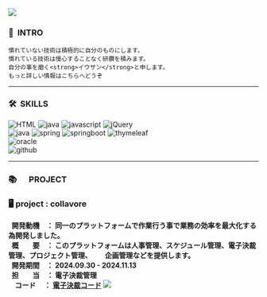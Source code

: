 <img src="https://capsule-render.vercel.app/api?type=waving&color=46B8FF&height=200&section=header&text=LEEWOOSANG'S%20PORTFOLIO&fontSize=40&animation=fadeIn&fontAlign=67&fontAlignY=36" />

<div>
    <h3>👋<strong>&nbsp INTRO</strong></h3>

  
    慣れていない技術は積極的に自分のものにします。
    慣れている技術は慢心することなく研鑽を積みます。
    自分の事を磨く<strong>イウサン</strong>と申します。
    もっと詳しい情報はこちらへどうぞ

   
</div>
  <hr>
<div>
  <h3>🛠<strong>&nbsp SKILLS</strong></h3>
</div>
<div textalign=center>
    <img alt="HTML" src="https://img.shields.io/badge/html5-E34F26?style=for-the-badge&logo=html5&logoColor=white">
    <img alt="java" src="https://img.shields.io/badge/css-1572B6?style=for-the-badge&logo=css3&logoColor=white">
    <img alt="javascript" src="https://img.shields.io/badge/javascrip-F7DF1E?style=for-the-badge&logo=javascript&logoColor=black">
    <img alt="jQuery" src="https://img.shields.io/badge/jquery-0769AD?style=for-the-badge&logo=jquery&logoColor=white">
  <br>
    <img alt="java" src="https://img.shields.io/badge/java-007396?style=for-the-badge&logo=java&logoColor=white">
    <img alt="spring" src="https://img.shields.io/badge/spring-6DB33F?style=for-the-badge&logo=spring&logoColor=white">
    <img alt="springboot" src="https://img.shields.io/badge/springboot-6DB33F?style=for-the-badge&logo=springboot&logoColor=white">
    <img alt="thymeleaf" src="https://img.shields.io/badge/thymeleaf-005F0F?style=for-the-badge&logo=thymeleaf&logoColor=white">
  <br>
    <img alt="oracle" src="https://img.shields.io/badge/oracle-F80000?style=for-the-badge&logo=oracle&logoColor=white">
  <br>
    <img alt="github" src="https://img.shields.io/badge/github-181717?style=for-the-badge&logo=github&logoColor=white">
</div>
  <hr>
<h3>📚　<strong>&nbsp PROJECT</strong></h3>
 <h3>🖥 project : collavore </h3>
 <strong>&nbsp&nbsp開発動機　： 同一のプラットフォームで作業行う事で業務の効率を最大化する為開発しました。</strong><br>
 <strong>&nbsp&nbsp概　　要　： このプラットフォームは人事管理、スケジュール管理、電子決裁管理、プロジェクト管理、&nbsp&nbsp&nbsp&nbsp&nbsp&nbsp&nbsp&nbsp企画管理などを提供します。</strong><br>
 <strong>&nbsp&nbsp開発期間　： 2024.09.30 - 2024.11.13</strong><br>
 <strong>&nbsp&nbsp担　　当　： 電子決裁管理</strong><br>
 <strong>&nbsp&nbsp&nbsp&nbspコード&nbsp&nbsp&nbsp&nbsp   ： <a href="https://github.com/leewoosang-hub/CollaVore/tree/master/demo/src/main/java/com/collavore/app/approvals">電子決裁コード</a></strong>

<img src="https://capsule-render.vercel.app/api?type=waving&color=46B8FF&height=200&section=footer&20render&fontSize=90" />
